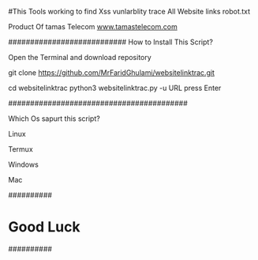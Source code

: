 #This Tools working to find Xss vunlarblity trace All Website links robot.txt 

Product Of tamas Telecom       www.tamastelecom.com

###########################
How to Install This Script?

Open the Terminal and download repository 

git clone https://github.com/MrFaridGhulami/websitelinktrac.git

cd websitelinktrac
python3 websitelinktrac.py -u URL
press Enter

#########################################

Which Os sapurt this script?

Linux

Termux

Windows

Mac


  ##########
# Good Luck #
  ##########
